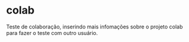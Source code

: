 # colab
Teste de colaboração, inserindo mais infomações sobre o projeto colab para fazer o teste com outro usuário.
